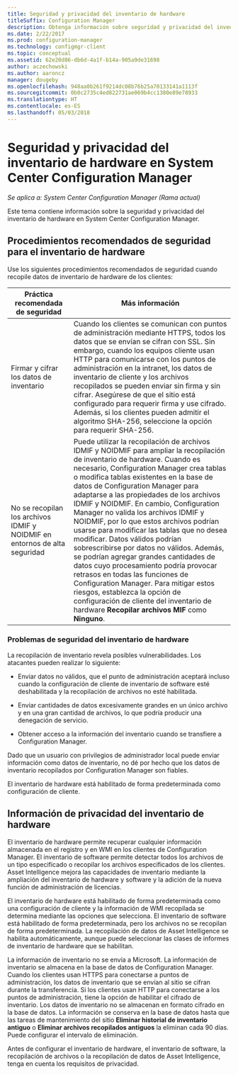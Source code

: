 ```yaml
---
title: Seguridad y privacidad del inventario de hardware
titleSuffix: Configuration Manager
description: Obtenga información sobre seguridad y privacidad del inventario de hardware en System Center Configuration Manager.
ms.date: 2/22/2017
ms.prod: configuration-manager
ms.technology: configmgr-client
ms.topic: conceptual
ms.assetid: 62e20d86-db6d-4a1f-b14a-905a9de31698
author: aczechowski
ms.author: aaroncz
manager: dougeby
ms.openlocfilehash: 948aa0b261f9214dc08b76b25a70133141a1113f
ms.sourcegitcommit: 0b0c2735c4ed822731ae069b4cc1380e89e78933
ms.translationtype: HT
ms.contentlocale: es-ES
ms.lasthandoff: 05/03/2018
---
```

# <a name="security-and-privacy-for-hardware-inventory-in-system-center-configuration-manager"></a>Seguridad y privacidad del inventario de hardware en System Center Configuration Manager

*Se aplica a: System Center Configuration Manager (Rama actual)*

Este tema contiene información sobre la seguridad y privacidad del inventario de hardware en System Center Configuration Manager.  

##  <a name="BKMK_Security_HardwareInventory"></a> Procedimientos recomendados de seguridad para el inventario de hardware  
 Use los siguientes procedimientos recomendados de seguridad cuando recopile datos de inventario de hardware de los clientes:  

|Práctica recomendada de seguridad|Más información|  
|----------------------------|----------------------|  
|Firmar y cifrar los datos de inventario|Cuando los clientes se comunican con puntos de administración mediante HTTPS, todos los datos que se envían se cifran con SSL. Sin embargo, cuando los equipos cliente usan HTTP para comunicarse con los puntos de administración en la intranet, los datos de inventario de cliente y los archivos recopilados se pueden enviar sin firma y sin cifrar. Asegúrese de que el sitio está configurado para requerir firma y use cifrado. Además, si los clientes pueden admitir el algoritmo SHA-256, seleccione la opción para requerir SHA-256.|  
|No se recopilan los archivos IDMIF y NOIDMIF en entornos de alta seguridad|Puede utilizar la recopilación de archivos IDMIF y NOIDMIF para ampliar la recopilación de inventario de hardware. Cuando es necesario, Configuration Manager crea tablas o modifica tablas existentes en la base de datos de Configuration Manager para adaptarse a las propiedades de los archivos IDMIF y NOIDMIF. En cambio, Configuration Manager no valida los archivos IDMIF y NOIDMIF, por lo que estos archivos podrían usarse para modificar las tablas que no desea modificar. Datos válidos podrían sobrescribirse por datos no válidos. Además, se podrían agregar grandes cantidades de datos cuyo procesamiento podría provocar retrasos en todas las funciones de Configuration Manager. Para mitigar estos riesgos, establezca la opción de configuración de cliente del inventario de hardware **Recopilar archivos MIF** como **Ninguno**.|  

### <a name="security-issues-for-hardware-inventory"></a>Problemas de seguridad del inventario de hardware  
 La recopilación de inventario revela posibles vulnerabilidades. Los atacantes pueden realizar lo siguiente:  

-   Enviar datos no válidos, que el punto de administración aceptará incluso cuando la configuración de cliente de inventario de software esté deshabilitada y la recopilación de archivos no esté habilitada.  

-   Enviar cantidades de datos excesivamente grandes en un único archivo y en una gran cantidad de archivos, lo que podría producir una denegación de servicio.  

-   Obtener acceso a la información del inventario cuando se transfiere a Configuration Manager.  

 Dado que un usuario con privilegios de administrador local puede enviar información como datos de inventario, no dé por hecho que los datos de inventario recopilados por Configuration Manager son fiables.  

 El inventario de hardware está habilitado de forma predeterminada como configuración de cliente.  

##  <a name="BKMK_Privacy_HardwareInventory"></a> Información de privacidad del inventario de hardware  
 El inventario de hardware permite recuperar cualquier información almacenada en el registro y en WMI en los clientes de Configuration Manager. El inventario de software permite detectar todos los archivos de un tipo especificado o recopilar los archivos especificados de los clientes. Asset Intelligence mejora las capacidades de inventario mediante la ampliación del inventario de hardware y software y la adición de la nueva función de administración de licencias.  

 El inventario de hardware está habilitado de forma predeterminada como una configuración de cliente y la información de WMI recopilada se determina mediante las opciones que selecciona. El inventario de software está habilitado de forma predeterminada, pero los archivos no se recopilan de forma predeterminada. La recopilación de datos de Asset Intelligence se habilita automáticamente, aunque puede seleccionar las clases de informes de inventario de hardware que se habilitan.  

 La información de inventario no se envía a Microsoft. La información de inventario se almacena en la base de datos de Configuration Manager. Cuando los clientes usan HTTPS para conectarse a puntos de administración, los datos de inventario que se envían al sitio se cifran durante la transferencia. Si los clientes usan HTTP para conectarse a los puntos de administración, tiene la opción de habilitar el cifrado de inventario. Los datos de inventario no se almacenan en formato cifrado en la base de datos. La información se conserva en la base de datos hasta que las tareas de mantenimiento del sitio **Eliminar historial de inventario antiguo** o **Eliminar archivos recopilados antiguos** la eliminan cada 90 días. Puede configurar el intervalo de eliminación.  

 Antes de configurar el inventario de hardware, el inventario de software, la recopilación de archivos o la recopilación de datos de Asset Intelligence, tenga en cuenta los requisitos de privacidad.  
